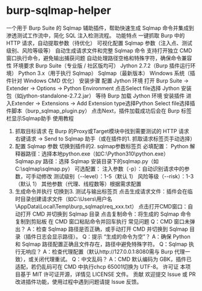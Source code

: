 # burp-sqlmap-helper
一个用于 Burp Suite 的 Sqlmap 辅助插件，帮助快速生成 Sqlmap 命令并集成到渗透测试工作流中，简化 SQL 注入检测流程。
功能特点
一键抓取 Burp 中的 HTTP 请求，自动提取参数（待优化）
可视化配置 Sqlmap 参数（注入点、测试级别、风险等级等）
自动生成请求文件和完整 Sqlmap 命令
支持打开独立 CMD 窗口执行命令，避免输出捕获问题
自动处理路径空格和特殊字符，确保命令兼容性
环境要求
Burp Suite（专业版 / 社区版均可）
Jython 2.7.2（Burp 插件运行环境）
Python 3.x（用于执行 Sqlmap）
Sqlmap（最新版本）
Windows 系统（插件针对 Windows CMD 优化）
安装步骤
配置 Jython 环境
打开 Burp Suite → Extender → Options → Python Environment
点击Select file选择 Jython 安装包（如jython-standalone-2.7.2.jar）
等待 Burp 加载 Jython 环境
安装插件
进入Extender → Extensions → Add
Extension type选择Python
Select file选择插件脚本（burp_sqlmap_plugin.py）
点击Next，插件加载成功后会在 Burp 标签栏显示Sqlmap助手
使用教程
1. 抓取目标请求
在 Burp 的Proxy或Target模块中找到需要测试的 HTTP 请求
右键请求 → Send to Sqlmap 助手（或在插件的1. 抓取请求标签页手动选择）
2. 配置 Sqlmap 参数
切换到插件的2. sqlmap参数标签页
必填配置：
Python 解释器路径：选择本地python.exe（如C:\Python310\python.exe）
Sqlmap.py 路径：选择 Sqlmap 安装目录下的sqlmap.py（如C:\sqlmap\sqlmap.py）
可选配置：
注入参数（-p）：自动识别请求中的参数，可手动修改
测试级别（--level）：1-5（默认 1）
风险等级（--risk）：1-3（默认 1）
其他参数（代理、线程数等）根据需求配置
3. 生成命令并执行
切换到3. 测试与输出标签页
点击生成请求文件：插件会在临时目录创建请求文件（如C:\Users\用户名\AppData\Local\Temp\burp_sqlmap\req_xxx.txt）
点击打开CMD窗口：自动打开 CMD 并切换到 Sqlmap 目录
点击复制命令：将生成的 Sqlmap 命令复制到剪贴板
在 CMD 窗口粘贴命令并回车执行
常见问题
Q：CMD 窗口未弹出？
A：检查 Sqlmap 路径是否正确，或手动打开 CMD 并切换到 Sqlmap 目录（插件日志会显示路径）。
Q：提示 “生成的命令为空”？
A：确保 Python 和 Sqlmap 路径配置正确且文件存在，路径中避免特殊字符。
Q：Sqlmap 执行无响应？
A：检查代理配置（默认http://127.0.0.1:8080需与 Burp 代理一致），或关闭代理重试。
Q：中文乱码？
A：CMD 默认编码为 GBK，插件已适配，若仍乱码可在 CMD 中执行chcp 65001切换为 UTF-8。
许可证
本项目基于 MIT 许可证开源，详情见 LICENSE 文件。
贡献
欢迎提交 Issue 或 PR 改进插件功能，使用过程中遇到问题请提 Issue 反馈。
